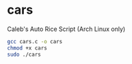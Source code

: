 # cars
Caleb's Auto Rice Script (Arch Linux only)
```bash
gcc cars.c -o cars
chmod +x cars
sudo ./cars
```
